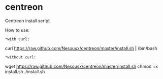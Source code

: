 centreon
========

Centreon install script

How to use:

	*with curl:
curl https://raw.github.com/Nesousx/centreon/master/install.sh | /bin/bash

	*without curl:
wget https://raw.github.com/Nesousx/centreon/master/install.sh
chmod +x install.sh
./install.sh
